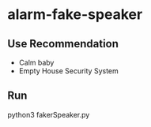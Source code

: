 # alarm-fake-speaker

## Use Recommendation

- Calm baby
- Empty House Security System

## Run 

python3 fakerSpeaker.py 
